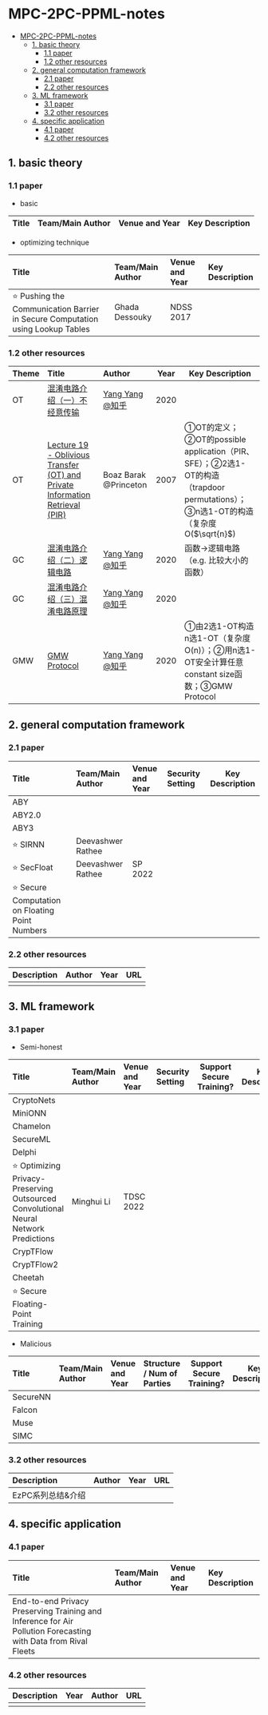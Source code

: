 # MPC-2PC-PPML-notes

- [MPC-2PC-PPML-notes](#mpc-2pc-ppml-notes)
  - [1. basic theory](#1-basic-theory)
    - [1.1 paper](#11-paper)
    - [1.2 other resources](#12-other-resources)
  - [2. general computation framework](#2-general-computation-framework)
    - [2.1 paper](#21-paper)
    - [2.2 other resources](#22-other-resources)
  - [3. ML framework](#3-ml-framework)
    - [3.1 paper](#31-paper)
    - [3.2 other resources](#32-other-resources)
  - [4. specific application](#4-specific-application)
    - [4.1 paper](#41-paper)
    - [4.2 other resources](#42-other-resources)

## 1. basic theory

### 1.1 paper

- basic

| Title      | Team/Main Author | Venue and Year | Key Description |
| :--------- | :--------------- | :------------- | :-------------- |

- optimizing technique

| Title                                                                       | Team/Main Author | Venue and Year | Key Description |
| :-------------------------------------------------------------------------- | :--------------- | :------------- | :-------------- |
| :star: Pushing the Communication Barrier in Secure Computation using Lookup Tables | Ghada Dessouky   | NDSS 2017      |  |

### 1.2 other resources 

| Theme | Title                                                                                                                                                | Author                                                            | Year | Key Description                                                                                                                |
| :---- | :--------------------------------------------------------------------------------------------------------------------------------------------------- | :---------------------------------------------------------------- | ---- | ------------------------------------------------------------------------------------------------------------------------------ |
| OT    | [混淆电路介绍（一）不经意传输](https://zhuanlan.zhihu.com/p/126396795)                                                                               | [Yang Yang @知乎](https://www.zhihu.com/people/tonyyang-svail-41) | 2020 |                                                                                                                                |
| OT    | [Lecture 19 - Oblivious Transfer (OT) and Private Information Retrieval (PIR)](https://www.cs.princeton.edu/courses/archive/fall07/cos433/lec19.pdf) | Boaz Barak @Princeton                                             | 2007 | ①OT的定义；②OT的possible application（PIR、SFE）；②2选1-OT的构造（trapdoor permutations）；③n选1-OT的构造（复杂度O($\sqrt{n}$) |
| GC    | [混淆电路介绍（二）逻辑电路](https://zhuanlan.zhihu.com/p/138188677)                                                                                 | [Yang Yang @知乎](https://www.zhihu.com/people/tonyyang-svail-41) | 2020 | 函数->逻辑电路（e.g. 比较大小的函数）                                                                                          |
| GC    | [混淆电路介绍（三）混淆电路原理](https://zhuanlan.zhihu.com/p/138371497)                                                                             | [Yang Yang @知乎](https://www.zhihu.com/people/tonyyang-svail-41) | 2020 |                                                                                                                                |
| GMW   | [GMW Protocol](https://zhuanlan.zhihu.com/p/237061306)                                                                                               | [Yang Yang @知乎](https://www.zhihu.com/people/tonyyang-svail-41) | 2020 | ①由2选1-OT构造n选1-OT（复杂度O(n)）；②用n选1-OT安全计算任意constant size函数；③GMW Protocol                                    |

## 2. general computation framework

### 2.1 paper

| Title                                               | Team/Main Author  | Venue and Year | Security Setting | Key Description |
| :-------------------------------------------------- | :---------------- | :------------- | :------------- | --------------- |
| ABY                                                 |                   |                |                |                 |
| ABY2.0                                              |                   |                |                |                 |
| ABY3                                                |                   |                |                |                 |
| :star: SIRNN                                        | Deevashwer Rathee |                |                |                 |
| :star: SecFloat                                     | Deevashwer Rathee | SP 2022        |                |                 |
| :star: Secure Computation on Floating Point Numbers |                   |                |                |                 |

### 2.2 other resources

| Description | Author | Year | URL |
| :---------- | :----- | :--- | :-- |
|             |        |      |     |

## 3. ML framework

### 3.1 paper

- Semi-honest

| Title                                                                             | Team/Main Author | Venue and Year | Security Setting | Support Secure Training? | Key Description | Key Reference / Idea |
| :-------------------------------------------------------------------------------- | :--------------- | :------------- | :----------------------- | ------------------------ | --------------- | -------------------- |
| CryptoNets                                                                        |                  |                |                          |                          |                 |                      |
| MiniONN                                                                           |                  |                |                          |                          |                 |                      |
| Chamelon                                                                          |                  |                |                          |                          |                 |                      |
| SecureML                                                                          |                  |                |                          |                          |                 |                      |
| Delphi                                                                            |                  |                |                          |                          |                 |                      |
| :star: Optimizing Privacy-Preserving Outsourced Convolutional Neural Network Predictions | Minghui Li       | TDSC 2022      |                          |                          |                 |                      |
| CrypTFlow                                                                         |                  |                |                          |                          |                 |                      |
| CrypTFlow2                                                                        |                  |                |                          |                          |                 |                      |
| Cheetah                                                                           |                  |                |                          |                          |                 |                      |
| :star: Secure Floating-Point Training                                             |                  |                |                          |                          |                 |                      |

- Malicious

| Title    | Team/Main Author | Venue and Year | Structure / Num of Parties | Support Secure Training? | Key Description | Key Reference / Idea |
| :------- | :--------------- | :------------- | :------------------------- | ------------------------ | --------------- | -------------------- |
| SecureNN |                  |                |                            |                          |                 |                      |
| Falcon   |                  |                |                            |                          |                 |                      |
| Muse     |                  |                |                            |                          |                 |                      |
| SIMC     |                  |                |                            |                          |                 |                      |

### 3.2 other resources

| Description       | Author | Year | URL |
| :---------------- | :----- | :--- | :-- |
| EzPC系列总结&介绍 |        |      |     |

## 4. specific application

### 4.1 paper

| Title                                                                                                          | Team/Main Author | Venue and Year | Key Description |
| :------------------------------------------------------------------------------------------------------------- | :--------------- | :------------- | :-------------- |
| End-to-end Privacy Preserving Training and Inference for Air Pollution Forecasting with Data from Rival Fleets |                  |                |                 |

### 4.2 other resources

| Description | Year | Author | URL |
| :---------- | :--- | :----- | :-- |
|             |      |        |     |
